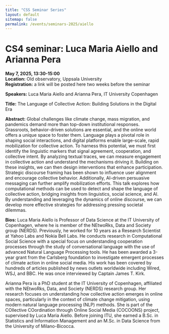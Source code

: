 ```yaml
---
title: "CSS Seminar Series"
layout: default
sitemap: false
permalink: /events/seminars-2025/aiello
---
```


# CS4 seminar: Luca Maria Aiello and Arianna Pera

**May 7, 2025, 13:30-15:00**  
**Location:** Old observatory, Uppsala University  
**Registration:** a link will be posted here two weeks before the seminar

**Speakers:** Luca Maria Aiello and Arianna Pera, IT University Copenhagen

**Title:** The Language of Collective Action: Building Solutions in the Digital Era

**Abstract:** Global challenges like climate change, mass migration, and pandemics demand more than top-down institutional responses. Grassroots, behavior-driven solutions are essential, and the online world offers a unique space to foster them. Language plays a pivotal role in shaping social interactions, and digital platforms enable large-scale, rapid mobilization for collective action. To harness this potential, we must first identify the linguistic markers that signal agreement, cooperation, and collective intent. By analyzing textual traces, we can measure engagement in collective action and understand the mechanisms driving it. Building on these insights, we can then design interventions that enhance participation. Strategic discourse framing has been shown to influence user alignment and encourage collective behavior. Additionally, AI-driven persuasive messaging can further amplify mobilization efforts. This talk explores how computational methods can be used to detect and shape the language of collective action, bridging insights from linguistics, social science, and AI. By understanding and leveraging the dynamics of online discourse, we can develop more effective strategies for addressing pressing societal dilemmas.

**Bios:** Luca Maria Aiello is Professor of Data Science at the IT University of Copenhagen, where he is member of the NEtwoRks, Data and Society group (NERDS). Previously, he worked for 10 years as a Research Scientist at Yahoo Labs and Nokia Bell Labs. He conducts research in Computational Social Science with a special focus on understanding cooperation processes through the study of conversational language with the use of advanced Natural Language Processing tools. He has been awarded a 3-year grant from the Carlsberg foundation to investigate emergent processes of climate action in online social media. His work has been covered by hundreds of articles published by news outlets worldwide including Wired, WSJ, and BBC. He was once interviewed by Captain James T. Kirk.

Arianna Pera is a PhD student at the IT University of Copenhagen, affiliated with the NEtwoRks, Data, and Society (NERDS) research group. Her research focuses on understanding how collective action emerges in online spaces, particularly in the context of climate change mitigation, using modern natural language processing (NLP) methods. She is part of the COllective COordination through Online Social Media (COCOONS) project, supervised by Luca Maria Aiello. Before joining ITU, she earned a B.Sc. in Statistics and Information Management and an M.Sc. in Data Science from the University of Milano-Bicocca.
